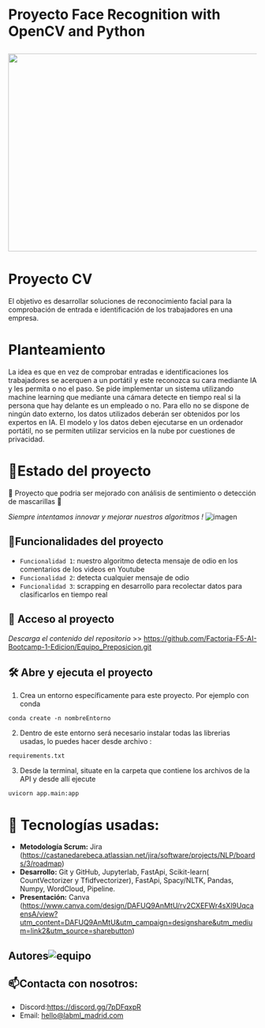 <h1 align="center">
  <p align="left">Proyecto Face Recognition with OpenCV and Python</p>
  <img align="center" width="800" height="400" src="https://preview.redd.it/92we6q514qx61.jpg?width=5334&format=pjpg&auto=webp&v=enabled&s=e7850668255c3dd5298e2a1dc427d6bf94fc4543">
</h1>

# Proyecto CV

El objetivo es desarrollar soluciones de reconocimiento facial para la comprobación de entrada e identificación de los trabajadores en una empresa.

# Planteamiento

La idea es que en vez de comprobar entradas e identificaciones los trabajadores se acerquen a un portátil y este reconozca su cara mediante IA y les permita o no el paso. Se pide implementar un sistema utilizando machine learning que mediante una cámara detecte en tiempo real si la persona que hay delante es un empleado o no. Para ello no se dispone de ningún dato externo, los datos utilizados deberán ser obtenidos por los expertos en IA. El modelo y los datos deben ejecutarse en un ordenador portátil, no se permiten utilizar servicios en la nube por cuestiones de privacidad. 

# :mechanical_arm:Estado del proyecto
:construction: Proyecto que podria ser mejorado con análisis de sentimiento o detección de mascarillas :construction:

*Siempre intentamos innovar y mejorar nuestros algoritmos !*
![imagen](https://user-images.githubusercontent.com/108665291/207285962-ecf1c7d2-676b-46c1-977f-79020e29513e.png)

## :hammer:Funcionalidades del proyecto

- `Funcionalidad 1`: nuestro algoritmo detecta mensaje de odio en los comentarios de los videos en Youtube 
- `Funcionalidad 2`: detecta cualquier mensaje de odio 
- `Funcionalidad 3`: scrapping en desarrollo para recolectar datos para clasificarlos en tiempo real 

## 📁 Acceso al proyecto

*Descarga el contenido del repositorio* >> https://github.com/Factoria-F5-AI-Bootcamp-1-Edicion/Equipo_Preposicion.git 

## 🛠️ Abre y ejecuta el proyecto

1. Crea un entorno específicamente para este proyecto. Por ejemplo con conda 
```
conda create -n nombreEntorno
```
2. Dentro de este entorno será necesario instalar todas las librerias usadas, lo puedes hacer desde archivo :
```
requirements.txt
```
3. Desde la terminal, situate en la carpeta que contiene los archivos de la API y desde allí ejecute
```
uvicorn app.main:app
```

# :wrench: Tecnologías usadas:

   - **Metodología Scrum:** Jira (https://castanedarebeca.atlassian.net/jira/software/projects/NLP/boards/3/roadmap)
   - **Desarrollo:** Git y GitHub, Jupyterlab, FastApi, Scikit-learn( CountVectorizer y Tfidfvectorizer), FastApi, Spacy/NLTK, Pandas, Numpy, WordCloud,      Pipeline.
   - **Presentación:** Canva (https://www.canva.com/design/DAFUQ9AnMtU/rv2CXEFWr4sXl9UqcaensA/view?utm_content=DAFUQ9AnMtU&utm_campaign=designshare&utm_medium=link2&utm_source=sharebutton) 


## Autores![equipo](https://user-images.githubusercontent.com/108665291/207284142-daa21e46-24a1-4c1a-b799-57114fccd1db.png)

## :mailbox:Contacta con nosotros:
- Discord:https://discord.gg/7pDFqxpR
- Email: hello@labml_madrid.com


